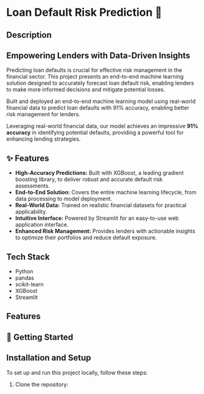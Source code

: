 # Loan Default Risk Prediction 🚀

## Description
## Empowering Lenders with Data-Driven Insights

Predicting loan defaults is crucial for effective risk management in the financial sector. This project presents an end-to-end machine learning solution designed to accurately forecast loan default risk, enabling lenders to make more informed decisions and mitigate potential losses.

Built and deployed an end-to-end machine learning model using real-world financial data to predict loan defaults with 91% accuracy, enabling better risk management for lenders.

Leveraging real-world financial data, our model achieves an impressive **91% accuracy** in identifying potential defaults, providing a powerful tool for enhancing lending strategies.

## ✨ Features

*   **High-Accuracy Predictions:** Built with XGBoost, a leading gradient boosting library, to deliver robust and accurate default risk assessments.
*   **End-to-End Solution:** Covers the entire machine learning lifecycle, from data processing to model deployment.
*   **Real-World Data:** Trained on realistic financial datasets for practical applicability.
*   **Intuitive Interface:** Powered by Streamlit for an easy-to-use web application interface.
*   **Enhanced Risk Management:** Provides lenders with actionable insights to optimize their portfolios and reduce default exposure.

## Tech Stack

*   Python
*   pandas
*   scikit-learn
*   XGBoost
*   Streamlit

## Features
## 🚀 Getting Started

## Installation and Setup

To set up and run this project locally, follow these steps:

1.  Clone the repository:
